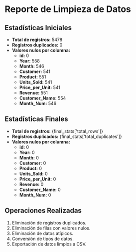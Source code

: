 
# Reporte de Limpieza de Datos

## Estadísticas Iniciales
- **Total de registros:** 5478
- **Registros duplicados:** 0
- **Valores nulos por columna:**
  - **id:** 0
  - **Year:** 558
  - **Month:** 546
  - **Customer:** 541
  - **Product:** 551
  - **Units_Sold:** 541
  - **Price_per_Unit:** 541
  - **Revenue:** 551
  - **Customer_Name:** 554
  - **Month_Num:** 546

## Estadísticas Finales
- **Total de registros:** {final_stats['total_rows']}
- **Registros duplicados:** {final_stats['total_duplicates']}
- **Valores nulos por columna:**
  - **id:** 0
  - **Year:** 0
  - **Month:** 0
  - **Customer:** 0
  - **Product:** 0
  - **Units_Sold:** 0
  - **Price_per_Unit:** 0
  - **Revenue:** 0
  - **Customer_Name:** 0
  - **Month_Num:** 0

## Operaciones Realizadas
1. Eliminación de registros duplicados.
2. Eliminación de filas con valores nulos.
3. Eliminación de datos atípicos.
4. Conversión de tipos de datos.
5. Exportación de datos limpios a CSV.

